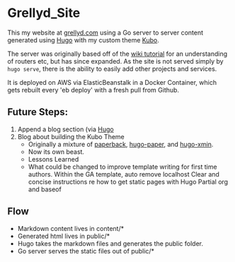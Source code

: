# Grellyd_Site

This my website at [grellyd.com](https://grellyd.com) using a Go server to server content generated using [Hugo](https://gohugo.io) with my custom theme [Kubo](https://github.com/grellyd/kubo_hugo).

The server was originally based off of the [wiki tutorial](https://golang.org/doc/articles/wiki/) for an understanding of routers etc, but has since expanded. As the site is not served simply by `hugo serve`, there is the ability to easily add other projects and services.

It is deployed on AWS via ElasticBeanstalk in a Docker Container, which gets rebuilt every 'eb deploy' with a fresh pull from Github.

## Future Steps:
1. Append a blog section (via [Hugo](https://gohugo.io/)
2. Blog about building the Kubo Theme
    - Originally a mixture of [paperback](https://github.com/damiencaselli/paperback), [hugo-paper](https://github.com/nanxiaobei/hugo-paper), and [hugo-xmin](https://github.com/yihui/hugo-xmin).
    - Now its own beast.
    - Lessons Learned
    - What could be changed to improve template writing for first time authors.
        Within the GA template, auto remove localhost
        Clear and concise instructions re how to get static pages with Hugo
        Partial org and baseof

## Flow
- Markdown content lives in content/*
- Generated html lives in public/*
- Hugo takes the markdown files and generates the public folder.
- Go server serves the static files out of public/*
